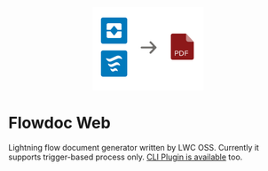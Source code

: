 <p align="center">
<img src="./src/resources/flowdoc.png" width="200" />
</p>

# Flowdoc Web

Lightning flow document generator written by LWC OSS. Currently it supports trigger-based process only. [CLI Plugin is available](https://github.com/shunkosa/sfdx-flowdoc-plugin) too.
